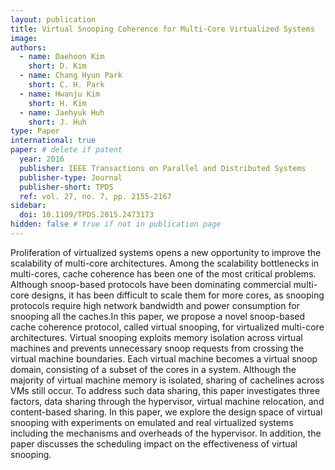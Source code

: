```yaml
---
layout: publication
title: Virtual Snooping Coherence for Multi-Core Virtualized Systems
image:
authors:
  - name: Daehoon Kim
    short: D. Kim
  - name: Chang Hyun Park
    short: C. H. Park
  - name: Hwanju Kim
    short: H. Kim
  - name: Jaehyuk Huh
    short: J. Huh
type: Paper
international: true
paper: # delete if patent
  year: 2016
  publisher: IEEE Transactions on Parallel and Distributed Systems
  publisher-type: Journal
  publisher-short: TPDS
  ref: vol. 27, no. 7, pp. 2155-2167
sidebar:
  doi: 10.1109/TPDS.2015.2473173
hidden: false # true if not in publication page
---
```


Proliferation of virtualized systems opens a new opportunity to improve the scalability of multi-core architectures. Among the scalability bottlenecks in multi-cores, cache coherence has been one of the most critical problems. Although snoop-based protocols have been dominating commercial multi-core designs, it has been difficult to scale them for more cores, as snooping protocols require high network bandwidth and power consumption for snooping all the caches.In this paper, we propose a novel snoop-based cache coherence protocol, called virtual snooping, for virtualized multi-core architectures. Virtual snooping exploits memory isolation across virtual machines and prevents unnecessary snoop requests from crossing the virtual machine boundaries. Each virtual machine becomes a virtual snoop domain, consisting of a subset of the cores in a system. Although the majority of virtual machine memory is isolated, sharing of cachelines across VMs still occur. To address such data sharing, this paper investigates three factors, data sharing through the hypervisor, virtual machine relocation, and content-based sharing. In this paper, we explore the design space of virtual snooping with experiments on emulated and real virtualized systems including the mechanisms and overheads of the hypervisor. In addition, the paper discusses the scheduling impact on the effectiveness of virtual snooping.